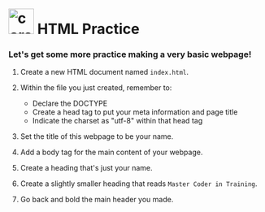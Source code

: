 <h1>
<img src="../../../00-admin-resources/assets/images/core.svg" alt="core" width="50">
HTML Practice
</h1>

### Let's get some more practice making a very basic webpage! ###

1. Create a new HTML document named `index.html`.

2. Within the file you just created, remember to:
    * Declare the DOCTYPE
    * Create a head tag to put your meta information and page title
    * Indicate the charset as "utf-8" within that head tag

3. Set the title of this webpage to be your name.

4. Add a body tag for the main content of your webpage.

5. Create a heading that's just your name.

6. Create a slightly smaller heading that reads `Master Coder in Training`.

7. Go back and bold the main header you made.